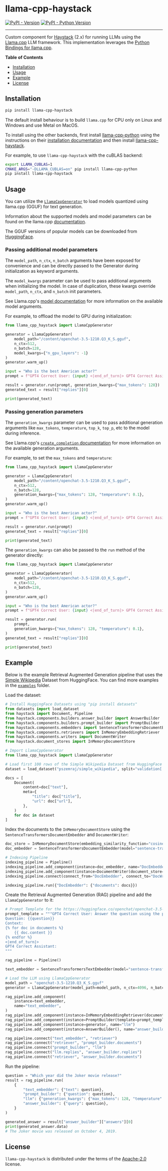 # llama-cpp-haystack

[![PyPI - Version](https://img.shields.io/pypi/v/llama-cpp.svg)](https://pypi.org/project/llama-cpp-haystack)
[![PyPI - Python Version](https://img.shields.io/pypi/pyversions/llama-cpp.svg)](https://pypi.org/project/llama-cpp)

-----

Custom component for [Haystack](https://github.com/deepset-ai/haystack) (2.x) for running LLMs using the [Llama.cpp](https://github.com/ggerganov/llama.cpp) LLM framework. This implementation leverages the [Python Bindings for llama.cpp](https://github.com/abetlen/llama-cpp-python).

**Table of Contents**

- [Installation](#installation)
- [Usage](#usage)
- [Example](#example)
- [License](#license)

## Installation

```bash
pip install llama-cpp-haystack
```

The default install behaviour is to build `llama.cpp` for CPU only on Linux and Windows and use Metal on MacOS.

To install using the other backends, first install [llama-cpp-python](https://github.com/abetlen/llama-cpp-python) using the instructions on their [installation documentation](https://github.com/abetlen/llama-cpp-python#installation) and then install [llama-cpp-haystack](https://github.com/deepset-ai/haystack-core-integrations/tree/main/integrations/llama_cpp).


For example, to use `llama-cpp-haystack` with the cuBLAS backend:

```bash
export LLAMA_CUBLAS=1
CMAKE_ARGS="-DLLAMA_CUBLAS=on" pip install llama-cpp-python
pip install llama-cpp-haystack
```

## Usage

You can utilize the [`LlamaCppGenerator`](https://github.com/deepset-ai/haystack-core-integrations/tree/main/integrations/llama_cpp/src/llama_cpp_haystack/generator.py) to load models quantized using llama.cpp (GGUF) for text generation.

Information about the supported models and model parameters can be found on the llama.cpp [documentation](https://llama-cpp-python.readthedocs.io/en/latest).

The GGUF versions of popular models can be downloaded from [HuggingFace](https://huggingface.co/models?library=gguf).

### Passing additional model parameters

The `model_path`, `n_ctx`, `n_batch` arguments have been exposed for convenience and can be directly passed to the Generator during initialization as keyword arguments.  

The `model_kwargs` parameter can be used to pass additional arguments when initializing the model. In case of duplication, these kwargs override `model_path`, `n_ctx`, and `n_batch` init parameters.

See Llama.cpp's [model documentation](https://llama-cpp-python.readthedocs.io/en/latest/api-reference/#llama_cpp.Llama.__init__) for more information on the available model arguments.

For example, to offload the model to GPU during initialization:

```python
from llama_cpp_haystack import LlamaCppGenerator

generator = LlamaCppGenerator(
    model_path="/content/openchat-3.5-1210.Q3_K_S.gguf", 
    n_ctx=512,
    n_batch=128,
    model_kwargs={"n_gpu_layers": -1}
)
generator.warm_up()

input = "Who is the best American actor?"
prompt = f"GPT4 Correct User: {input} <|end_of_turn|> GPT4 Correct Assistant:"

result = generator.run(prompt, generation_kwargs={"max_tokens": 128})
generated_text = result["replies"][0]

print(generated_text)
```
### Passing generation parameters

The `generation_kwargs` parameter can be used to pass additional generation arguments like `max_tokens`, `temperature`, `top_k`, `top_p`, etc to the model during inference. 

See Llama.cpp's [`create_completion` documentation](https://llama-cpp-python.readthedocs.io/en/latest/api-reference/#llama_cpp.Llama.create_completion) for more information on the available generation arguments.

For example, to set the `max_tokens` and `temperature`:

```python
from llama_cpp_haystack import LlamaCppGenerator

generator = LlamaCppGenerator(
    model_path="/content/openchat-3.5-1210.Q3_K_S.gguf",
    n_ctx=512,
    n_batch=128,
    generation_kwargs={"max_tokens": 128, "temperature": 0.1},
)
generator.warm_up()

input = "Who is the best American actor?"
prompt = f"GPT4 Correct User: {input} <|end_of_turn|> GPT4 Correct Assistant:"

result = generator.run(prompt)
generated_text = result["replies"][0]

print(generated_text)
```
The `generation_kwargs` can also be passed to the `run` method of the generator directly:

```python
from llama_cpp_haystack import LlamaCppGenerator

generator = LlamaCppGenerator(
    model_path="/content/openchat-3.5-1210.Q3_K_S.gguf",
    n_ctx=512,
    n_batch=128,
)
generator.warm_up()

input = "Who is the best American actor?"
prompt = f"GPT4 Correct User: {input} <|end_of_turn|> GPT4 Correct Assistant:"

result = generator.run(
    prompt,
    generation_kwargs={"max_tokens": 128, "temperature": 0.1},
)
generated_text = result["replies"][0]

print(generated_text)
```

## Example

Below is the example Retrieval Augmented Generation pipeline that uses the [Simple Wikipedia](https://huggingface.co/datasets/pszemraj/simple_wikipedia) Dataset from HuggingFace. You can find more examples in the [`examples`](https://github.com/deepset-ai/haystack-core-integrations/tree/main/integrations/llama_cpp/examples) folder.


Load the dataset:

```python
# Install HuggingFace Datasets using "pip install datasets"
from datasets import load_dataset
from haystack import Document, Pipeline
from haystack.components.builders.answer_builder import AnswerBuilder
from haystack.components.builders.prompt_builder import PromptBuilder
from haystack.components.embedders import SentenceTransformersDocumentEmbedder, SentenceTransformersTextEmbedder
from haystack.components.retrievers import InMemoryEmbeddingRetriever
from haystack.components.writers import DocumentWriter
from haystack.document_stores import InMemoryDocumentStore

# Import LlamaCppGenerator
from llama_cpp_haystack import LlamaCppGenerator

# Load first 100 rows of the Simple Wikipedia Dataset from HuggingFace
dataset = load_dataset("pszemraj/simple_wikipedia", split="validation[:100]")

docs = [
    Document(
        content=doc["text"],
        meta={
            "title": doc["title"],
            "url": doc["url"],
        },
    )
    for doc in dataset
]
```

Index the documents to the `InMemoryDocumentStore` using the `SentenceTransformersDocumentEmbedder` and `DocumentWriter`:

```python
doc_store = InMemoryDocumentStore(embedding_similarity_function="cosine")
doc_embedder = SentenceTransformersDocumentEmbedder(model="sentence-transformers/all-MiniLM-L6-v2")

# Indexing Pipeline
indexing_pipeline = Pipeline()
indexing_pipeline.add_component(instance=doc_embedder, name="DocEmbedder")
indexing_pipeline.add_component(instance=DocumentWriter(document_store=doc_store), name="DocWriter")
indexing_pipeline.connect(connect_from="DocEmbedder", connect_to="DocWriter")

indexing_pipeline.run({"DocEmbedder": {"documents": docs}})
```

Create the Retrieval Augmented Generation (RAG) pipeline and add the `LlamaCppGenerator` to it:

```python
# Prompt Template for the https://huggingface.co/openchat/openchat-3.5-1210 LLM
prompt_template = """GPT4 Correct User: Answer the question using the provided context.
Question: {{question}}
Context:
{% for doc in documents %}
    {{ doc.content }}
{% endfor %}
<|end_of_turn|>
GPT4 Correct Assistant:
"""

rag_pipeline = Pipeline()

text_embedder = SentenceTransformersTextEmbedder(model="sentence-transformers/all-MiniLM-L6-v2")

# Load the LLM using LlamaCppGenerator
model_path = "openchat-3.5-1210.Q3_K_S.gguf"
generator = LlamaCppGenerator(model_path=model_path, n_ctx=4096, n_batch=128)

rag_pipeline.add_component(
    instance=text_embedder,
    name="text_embedder",
)
rag_pipeline.add_component(instance=InMemoryEmbeddingRetriever(document_store=doc_store, top_k=3), name="retriever")
rag_pipeline.add_component(instance=PromptBuilder(template=prompt_template), name="prompt_builder")
rag_pipeline.add_component(instance=generator, name="llm")
rag_pipeline.add_component(instance=AnswerBuilder(), name="answer_builder")

rag_pipeline.connect("text_embedder", "retriever")
rag_pipeline.connect("retriever", "prompt_builder.documents")
rag_pipeline.connect("prompt_builder", "llm")
rag_pipeline.connect("llm.replies", "answer_builder.replies")
rag_pipeline.connect("retriever", "answer_builder.documents")
```

Run the pipeline:

```python
question = "Which year did the Joker movie release?"
result = rag_pipeline.run(
    {
        "text_embedder": {"text": question},
        "prompt_builder": {"question": question},
        "llm": {"generation_kwargs": {"max_tokens": 128, "temperature": 0.1}},
        "answer_builder": {"query": question},
    }
)

generated_answer = result["answer_builder"]["answers"][0]
print(generated_answer.data)
# The Joker movie was released on October 4, 2019.
```

## License

`llama-cpp-haystack` is distributed under the terms of the [Apache-2.0](https://spdx.org/licenses/Apache-2.0.html) license.
